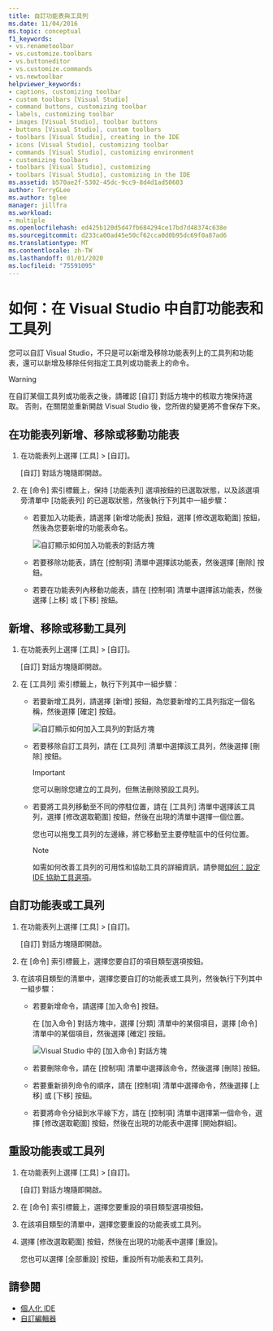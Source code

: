 ```yaml
---
title: 自訂功能表與工具列
ms.date: 11/04/2016
ms.topic: conceptual
f1_keywords:
- vs.renametoolbar
- vs.customize.toolbars
- vs.buttoneditor
- vs.customize.commands
- vs.newtoolbar
helpviewer_keywords:
- captions, customizing toolbar
- custom toolbars [Visual Studio]
- command buttons, customizing toolbar
- labels, customizing toolbar
- images [Visual Studio], toolbar buttons
- buttons [Visual Studio], custom toolbars
- toolbars [Visual Studio], creating in the IDE
- icons [Visual Studio], customizing toolbar
- commands [Visual Studio], customizing environment
- customizing toolbars
- toolbars [Visual Studio], customizing
- toolbars [Visual Studio], customizing in the IDE
ms.assetid: b570ae2f-5302-45dc-9cc9-8d4d1ad50603
author: TerryGLee
ms.author: tglee
manager: jillfra
ms.workload:
- multiple
ms.openlocfilehash: ed425b120d5d47fb684294ce17bd7d48374c638e
ms.sourcegitcommit: d233ca00ad45e50cf62cca0d0b95dc69f0a87ad6
ms.translationtype: MT
ms.contentlocale: zh-TW
ms.lasthandoff: 01/01/2020
ms.locfileid: "75591095"
---
```

# <a name="how-to-customize-menus-and-toolbars-in-visual-studio"></a>如何：在 Visual Studio 中自訂功能表和工具列

您可以自訂 Visual Studio，不只是可以新增及移除功能表列上的工具列和功能表，還可以新增及移除任何指定工具列或功能表上的命令。

> [!WARNING]
> 在自訂某個工具列或功能表之後，請確認 [自訂] 對話方塊中的核取方塊保持選取。 否則，在關閉並重新開啟 Visual Studio 後，您所做的變更將不會保存下來。

## <a name="add-remove-or-move-a-menu-on-the-menu-bar"></a>在功能表列新增、移除或移動功能表

1. 在功能表列上選擇 [工具] > [自訂]。

     [自訂] 對話方塊隨即開啟。

2. 在 [命令] 索引標籤上，保持 [功能表列] 選項按鈕的已選取狀態，以及該選項旁清單中 [功能表列] 的已選取狀態，然後執行下列其中一組步驟：

    - 若要加入功能表，請選擇 [新增功能表] 按鈕，選擇 [修改選取範圍] 按鈕，然後為您要新增的功能表命名。

        ![自訂顯示如何加入功能表的對話方塊](../ide/media/addmenu.png)

    - 若要移除功能表，請在 [控制項] 清單中選擇該功能表，然後選擇 [刪除] 按鈕。

    - 若要在功能表列內移動功能表，請在 [控制項] 清單中選擇該功能表，然後選擇 [上移] 或 [下移] 按鈕。

## <a name="add-remove-or-move-a-toolbar"></a>新增、移除或移動工具列

1. 在功能表列上選擇 [工具] > [自訂]。

     [自訂] 對話方塊隨即開啟。

2. 在 [工具列] 索引標籤上，執行下列其中一組步驟：

    - 若要新增工具列，請選擇 [新增] 按鈕，為您要新增的工具列指定一個名稱，然後選擇 [確定] 按鈕。

        ![自訂顯示如何加入工具列的對話方塊](../ide/media/addtoolbar.png)

    - 若要移除自訂工具列，請在 [工具列] 清單中選擇該工具列，然後選擇 [刪除] 按鈕。

        > [!IMPORTANT]
        > 您可以刪除您建立的工具列，但無法刪除預設工具列。

    - 若要將工具列移動至不同的停駐位置，請在 [工具列] 清單中選擇該工具列，選擇 [修改選取範圍] 按鈕，然後在出現的清單中選擇一個位置。

        您也可以拖曳工具列的左邊緣，將它移動至主要停駐區中的任何位置。

        > [!NOTE]
        > 如需如何改善工具列的可用性和協助工具的詳細資訊，請參閱[如何：設定 IDE 協助工具選項](../ide/reference/how-to-set-ide-accessibility-options.md)。

## <a name="customizing_menu">自訂功能表或工具列</a>

1. 在功能表列上選擇 [工具] > [自訂]。

    [自訂] 對話方塊隨即開啟。

2. 在 [命令] 索引標籤上，選擇您要自訂的項目類型選項按鈕。

3. 在該項目類型的清單中，選擇您要自訂的功能表或工具列，然後執行下列其中一組步驟：

    - 若要新增命令，請選擇 [加入命令] 按鈕。

        在 [加入命令] 對話方塊中，選擇 [分類] 清單中的某個項目，選擇 [命令] 清單中的某個項目，然後選擇 [確定] 按鈕。

        ![Visual Studio 中的 [加入命令] 對話方塊](../ide/media/addcommand.png)

    - 若要刪除命令，請在 [控制項] 清單中選擇該命令，然後選擇 [刪除] 按鈕。

    - 若要重新排列命令的順序，請在 [控制項] 清單中選擇命令，然後選擇 [上移] 或 [下移] 按鈕。

    - 若要將命令分組到水平線下方，請在 [控制項] 清單中選擇第一個命令，選擇 [修改選取範圍] 按鈕，然後在出現的功能表中選擇 [開始群組]。

## <a name="reset-a-menu-or-a-toolbar"></a>重設功能表或工具列

1. 在功能表列上選擇 [工具] > [自訂]。

    [自訂] 對話方塊隨即開啟。

2. 在 [命令] 索引標籤上，選擇您要重設的項目類型選項按鈕。

3. 在該項目類型的清單中，選擇您要重設的功能表或工具列。

4. 選擇 [修改選取範圍] 按鈕，然後在出現的功能表中選擇 [重設]。

    您也可以選擇 [全部重設] 按鈕，重設所有功能表和工具列。

## <a name="see-also"></a>請參閱

- [個人化 IDE](../ide/personalizing-the-visual-studio-ide.md)
- [自訂編輯器](../ide/how-to-change-text-case-in-the-editor.md)
